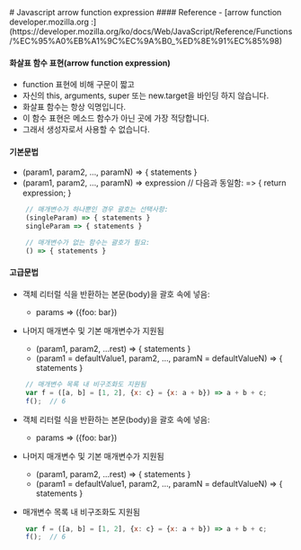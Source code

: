 <div class="markdown-body">
# Javascript arrow function expression
#### Reference
  - [arrow function developer.mozilla.org :](https://developer.mozilla.org/ko/docs/Web/JavaScript/Reference/Functions/%EC%95%A0%EB%A1%9C%EC%9A%B0_%ED%8E%91%EC%85%98)

#### 화살표 함수 표현(arrow function expression)
  - function 표현에 비해 구문이 짧고
  - 자신의 this, arguments, super 또는 new.target을 바인딩 하지 않습니다.
  - 화살표 함수는 항상 익명입니다. 
  - 이  함수 표현은 메소드 함수가 아닌 곳에 가장 적당합니다.
  - 그래서 생성자로서 사용할 수 없습니다.

#### 기본문법
  - (param1, param2, …, paramN) => { statements }
  - (param1, param2, …, paramN) => expression // 다음과 동일함:  => { return expression; }
```javascript
    // 매개변수가 하나뿐인 경우 괄호는 선택사항:
    (singleParam) => { statements }
    singleParam => { statements }

    // 매개변수가 없는 함수는 괄호가 필요:
    () => { statements }
```

#### 고급문법
  - 객체 리터럴 식을 반환하는 본문(body)을 괄호 속에 넣음:
    - params => ({foo: bar})

  - 나머지 매개변수 및 기본 매개변수가 지원됨
    - (param1, param2, ...rest) => { statements }
    - (param1 = defaultValue1, param2, …, paramN = defaultValueN) => { statements }

```javascript
    // 매개변수 목록 내 비구조화도 지원됨
    var f = ([a, b] = [1, 2], {x: c} = {x: a + b}) => a + b + c;
    f();  // 6
```

  - 객체 리터럴 식을 반환하는 본문(body)을 괄호 속에 넣음:
    - params => ({foo: bar})

  - 나머지 매개변수 및 기본 매개변수가 지원됨
    - (param1, param2, ...rest) => { statements }
    - (param1 = defaultValue1, param2, …, paramN = defaultValueN) => { statements }

  - 매개변수 목록 내 비구조화도 지원됨
```javascript
    var f = ([a, b] = [1, 2], {x: c} = {x: a + b}) => a + b + c;
    f();  // 6
```
</div>